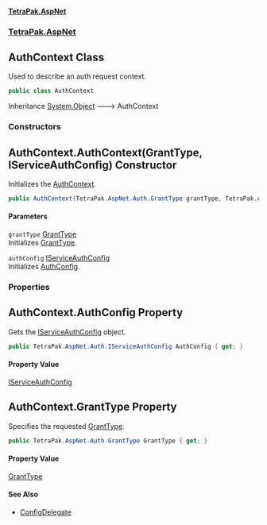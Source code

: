 #### [TetraPak.AspNet](index.md 'index')
### [TetraPak.AspNet](TetraPak_AspNet.md 'TetraPak.AspNet')
## AuthContext Class
Used to describe an auth request context.  
```csharp
public class AuthContext
```

Inheritance [System.Object](https://docs.microsoft.com/en-us/dotnet/api/System.Object 'System.Object') &#129106; AuthContext  
### Constructors
<a name='TetraPak_AspNet_AuthContext_AuthContext(TetraPak_AspNet_Auth_GrantType_TetraPak_AspNet_Auth_IServiceAuthConfig)'></a>
## AuthContext.AuthContext(GrantType, IServiceAuthConfig) Constructor
Initializes the [AuthContext](TetraPak_AspNet_AuthContext.md 'TetraPak.AspNet.AuthContext').  
```csharp
public AuthContext(TetraPak.AspNet.Auth.GrantType grantType, TetraPak.AspNet.Auth.IServiceAuthConfig authConfig);
```
#### Parameters
<a name='TetraPak_AspNet_AuthContext_AuthContext(TetraPak_AspNet_Auth_GrantType_TetraPak_AspNet_Auth_IServiceAuthConfig)_grantType'></a>
`grantType` [GrantType](TetraPak_AspNet_Auth_GrantType.md 'TetraPak.AspNet.Auth.GrantType')  
Initializes [GrantType](TetraPak_AspNet_AuthContext.md#TetraPak_AspNet_AuthContext_GrantType 'TetraPak.AspNet.AuthContext.GrantType').  
  
<a name='TetraPak_AspNet_AuthContext_AuthContext(TetraPak_AspNet_Auth_GrantType_TetraPak_AspNet_Auth_IServiceAuthConfig)_authConfig'></a>
`authConfig` [IServiceAuthConfig](TetraPak_AspNet_Auth_IServiceAuthConfig.md 'TetraPak.AspNet.Auth.IServiceAuthConfig')  
Initializes [AuthConfig](TetraPak_AspNet_AuthContext.md#TetraPak_AspNet_AuthContext_AuthConfig 'TetraPak.AspNet.AuthContext.AuthConfig').   
  
  
### Properties
<a name='TetraPak_AspNet_AuthContext_AuthConfig'></a>
## AuthContext.AuthConfig Property
Gets the [IServiceAuthConfig](TetraPak_AspNet_Auth_IServiceAuthConfig.md 'TetraPak.AspNet.Auth.IServiceAuthConfig') object.  
```csharp
public TetraPak.AspNet.Auth.IServiceAuthConfig AuthConfig { get; }
```
#### Property Value
[IServiceAuthConfig](TetraPak_AspNet_Auth_IServiceAuthConfig.md 'TetraPak.AspNet.Auth.IServiceAuthConfig')
  
<a name='TetraPak_AspNet_AuthContext_GrantType'></a>
## AuthContext.GrantType Property
Specifies the requested [GrantType](TetraPak_AspNet_AuthContext.md#TetraPak_AspNet_AuthContext_GrantType 'TetraPak.AspNet.AuthContext.GrantType').  
```csharp
public TetraPak.AspNet.Auth.GrantType GrantType { get; }
```
#### Property Value
[GrantType](TetraPak_AspNet_Auth_GrantType.md 'TetraPak.AspNet.Auth.GrantType')
  
#### See Also
- [ConfigDelegate](TetraPak_AspNet_TetraPakAuthConfig.md#TetraPak_AspNet_TetraPakAuthConfig_ConfigDelegate 'TetraPak.AspNet.TetraPakAuthConfig.ConfigDelegate')
